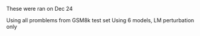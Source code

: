 These were ran on Dec 24

Using all promblems from GSM8k test set
Using 6 models, LM perturbation only